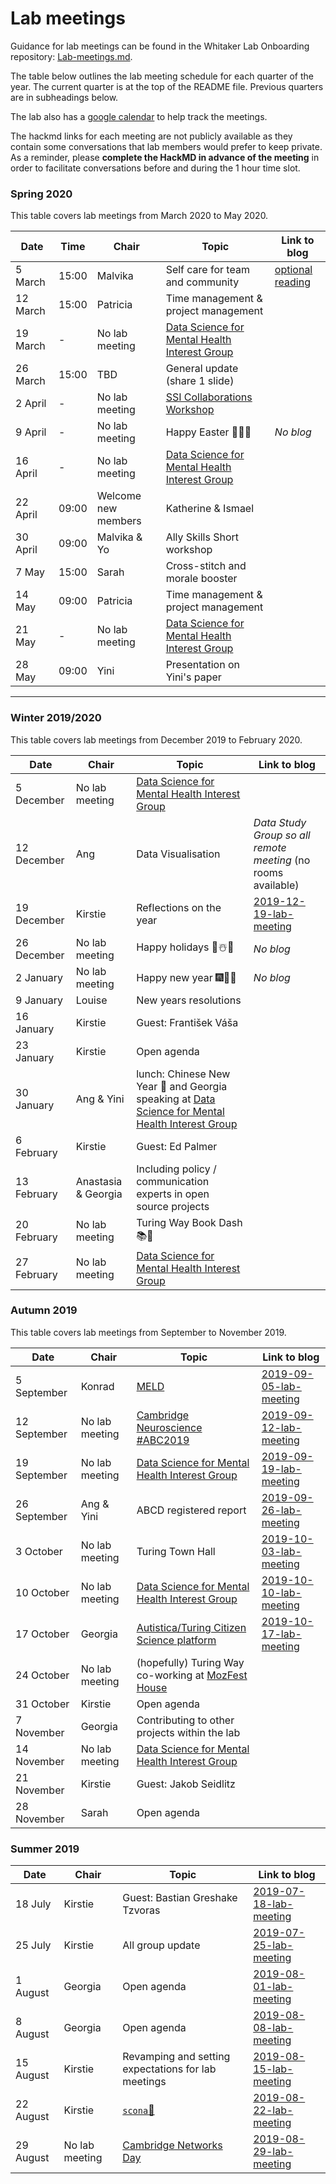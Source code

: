 # Lab meetings

Guidance for lab meetings can be found in the Whitaker Lab Onboarding repository: [Lab-meetings.md](https://github.com/WhitakerLab/Onboarding/blob/lab-meetings/Lab-meetings.md).

The table below outlines the lab meeting schedule for each quarter of the year.
The current quarter is at the top of the README file.
Previous quarters are in subheadings below.

The lab also has a [google calendar](https://calendar.google.com/calendar/embed?src=7nar31c6ni4esif8fn1881kgds%40group.calendar.google.com) to help track the meetings.

The hackmd links for each meeting are not publicly available as they contain some conversations that lab members would prefer to keep private.
As a reminder, please **complete the HackMD in advance of the meeting** in order to facilitate conversations before and during the 1 hour time slot.

### Spring 2020

This table covers lab meetings from March 2020 to May 2020.

| Date | Time | Chair | Topic | Link to blog |
| ---- | ----- | ----- | ----- | ------------ |
| 5 March | 15:00 | Malvika | Self care for team and community | [optional reading](https://socialwork.buffalo.edu/content/dam/socialwork/home/self-care-kit/self-care-assessment.pdf) |
| 12 March | 15:00 |  Patricia | Time management & project management | |
| 19 March | - |  No lab meeting | [Data Science for Mental Health Interest Group](https://turing-ds4mh.github.io/meetings.html) | |
| 26 March | 15:00 |  TBD | General update (share 1 slide) | |
| 2 April | - |  No lab meeting | [SSI Collaborations Workshop](https://www.software.ac.uk/cw20) | |
| 9 April | - |  No lab meeting | Happy Easter 🐇🥚🍫 | *No blog* |
| 16 April | - |  No lab meeting | [Data Science for Mental Health Interest Group](https://turing-ds4mh.github.io/meetings.html) | |
| 22 April | 09:00 | Welcome new members | Katherine & Ismael | |
| 30 April | 09:00 | Malvika & Yo | Ally Skills Short workshop | |
| 7 May | 15:00 | Sarah | Cross-stitch and morale booster | |
| 14 May | 09:00 | Patricia | Time management & project management | |
| 21 May | - | No lab meeting | [Data Science for Mental Health Interest Group](https://turing-ds4mh.github.io/meetings.html) | |
| 28 May | 09:00 | Yini | Presentation on Yini's paper | |

---

### Winter 2019/2020

This table covers lab meetings from December 2019 to February 2020.

| Date | Chair | Topic | Link to blog |
| ---- | ----- | ----- | ------------ |
| 5 December | No lab meeting | [Data Science for Mental Health Interest Group](https://turing-ds4mh.github.io/meetings.html) | |
| 12 December | Ang | Data Visualisation | *Data Study Group so all remote meeting* (no rooms available) |
| 19 December | Kirstie | Reflections on the year  | [2019-12-19-lab-meeting](https://whitakerlab.github.io/blog/2019-12-19-lab-meeting) |
| 26 December | No lab meeting | Happy holidays 🎄☃️🎁 | *No blog* |
| 2 January | No lab meeting | Happy new year 🎆🥂🎇 | *No blog* |
| 9 January | Louise | New years resolutions | |
| 16 January | Kirstie | Guest: František Váša | |
| 23 January | Kirstie | Open agenda | |
| 30 January | Ang & Yini | lunch: Chinese New Year :rat: and Georgia speaking at [Data Science for Mental Health Interest Group](https://turing-ds4mh.github.io/meetings.html) | |
| 6 February | Kirstie | Guest: Ed Palmer | |
| 13 February | Anastasia & Georgia | Including policy / communication experts in open source projects  | |
| 20 February | No lab meeting | Turing Way Book Dash :books::dash: | |
| 27 February | No lab meeting | [Data Science for Mental Health Interest Group](https://turing-ds4mh.github.io/meetings.html) | |

### Autumn 2019

This table covers lab meetings from September to November 2019.

| Date | Chair | Topic | Link to blog |
| ---- | ----- | ----- | ------------ |
| 5 September | Konrad | [MELD](https://meldproject.github.io) | [2019-09-05-lab-meeting](https://whitakerlab.github.io/blog/2019-09-05-lab-meeting) |
| 12 September | No lab meeting | [Cambridge Neuroscience #ABC2019](https://www.neuroscience.cam.ac.uk/events/ABC2019/) | [2019-09-12-lab-meeting](https://whitakerlab.github.io/blog/2019-09-12-lab-meeting) |
| 19 September | No lab meeting | [Data Science for Mental Health Interest Group](https://turing-ds4mh.github.io/meetings.html) | [2019-09-19-lab-meeting](https://whitakerlab.github.io/blog/2019-09-19-lab-meeting) |
| 26 September | Ang & Yini | ABCD registered report | [2019-09-26-lab-meeting](https://whitakerlab.github.io/blog/2019-09-26-lab-meeting) |
| 3 October | No lab meeting | Turing Town Hall | [2019-10-03-lab-meeting](https://whitakerlab.github.io/blog/2019-10-03-lab-meeting) |
| 10 October | No lab meeting | [Data Science for Mental Health Interest Group](https://turing-ds4mh.github.io/meetings.html) | [2019-10-10-lab-meeting](https://whitakerlab.github.io/blog/2019-10-10-lab-meeting) |
| 17 October | Georgia | [Autistica/Turing Citizen Science platform](https://github.com/alan-turing-institute/AutisticaCitizenScience) | [2019-10-17-lab-meeting](https://whitakerlab.github.io/blog/2019-10-17-lab-meeting) |
| 24 October | No lab meeting | (hopefully) Turing Way co-working at [MozFest House](https://www.mozillafestival.org/en/house/) | |
| 31 October | Kirstie | Open agenda | |
| 7 November | Georgia | Contributing to other projects within the lab | |
| 14 November | No lab meeting | [Data Science for Mental Health Interest Group](https://turing-ds4mh.github.io/meetings.html) | |
| 21 November | Kirstie | Guest: Jakob Seidlitz | |
| 28 November | Sarah | Open agenda | |

### Summer 2019

| Date | Chair | Topic | Link to blog |
| ---- | ----- | ----- | ------------ |
| 18 July | Kirstie | Guest: Bastian Greshake Tzvoras | [2019-07-18-lab-meeting](https://whitakerlab.github.io/blog/2019-07-18-lab-meeting) |
| 25 July | Kirstie | All group update | [2019-07-25-lab-meeting](https://whitakerlab.github.io/blog/2019-07-25-lab-meeting) |
| 1 August | Georgia | Open agenda | [2019-08-01-lab-meeting](https://whitakerlab.github.io/blog/2019-08-01-lab-meeting) |
| 8 August | Georgia | Open agenda | [2019-08-08-lab-meeting](https://whitakerlab.github.io/blog/2019-08-08-lab-meeting) |
| 15 August | Kirstie | Revamping and setting expectations for lab meetings | [2019-08-15-lab-meeting](https://whitakerlab.github.io/blog/2019-08-15-lab-meeting) |
| 22 August | Kirstie | [`scona`🍪](https://github.com/WhitakerLab/scona) | [2019-08-22-lab-meeting](https://whitakerlab.github.io/blog/2019-08-22-lab-meeting) |
| 29 August | No lab meeting | [Cambridge Networks Day](https://www.cnn.group.cam.ac.uk/cambridge-networks-day) | [2019-08-29-lab-meeting](https://whitakerlab.github.io/blog/2019-08-29-lab-meeting) |
